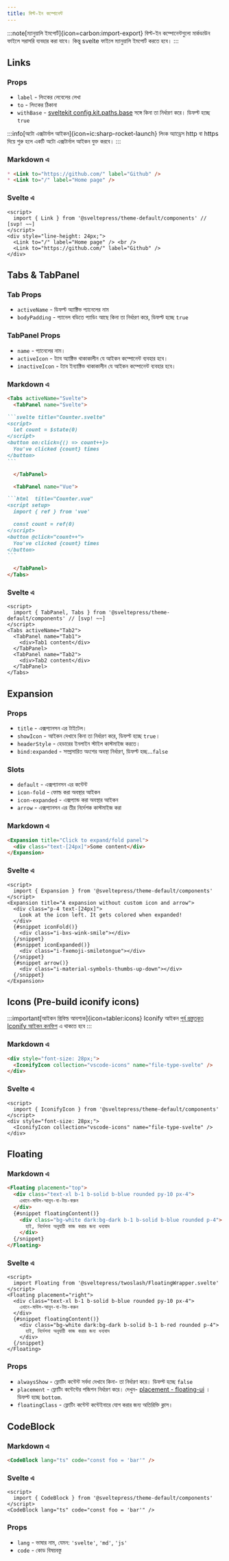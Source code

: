 ```yaml
---
title: বিল্ট-ইন কম্পোনেন্ট
---
```


:::note[ম্যানুয়ালি ইমপোর্ট]{icon=carbon:import-export}
বিল্ট-ইন কম্পোনেন্টগুলো মার্কডাউন ফাইলে সরাসরি ব্যবহার করা যাবে।
কিন্তু svelte ফাইলে ম্যানুয়ালি ইমপোর্ট করতে হবে।
:::

## Links

### Props

* `label` - লিংকের লেবেলের লেখা
* `to` - লিংকের ঠিকানা
* `withBase` - [sveltekit config.kit.paths.base](https://kit.svelte.dev/docs/modules#$app-paths-base) সঙ্গে কিনা তা নির্ধারণ করে। ডিফল্ট হচ্ছে `true`

:::info[অটো এক্সটার্নাল আইকন]{icon=ic:sharp-rocket-launch}
লিংক অ্যাড্রেস http বা https দিয়ে শুরু হলে একটি অটো এক্সটার্নাল আইকন যুক্ত করবে।
:::

### Markdown এ

```md live
* <Link to="https://github.com/" label="Github" />
* <Link to="/" label="Home page" />
```

### Svelte এ

```svelte live
<script>
  import { Link } from '@sveltepress/theme-default/components' // [svp! ~~]
</script>
<div style="line-height: 24px;">
  <Link to="/" label="Home page" /> <br />
  <Link to="https://github.com/" label="Github" />
</div>
```

## Tabs & TabPanel

### Tab Props

* `activeName` - ডিফল্ট অ্যাক্টিভ প্যানেলের নাম
* `bodyPadding` - প্যানেল বডিতে প্যাডিং আছে কিনা তা নির্ধারণ করে, ডিফল্ট হচ্ছে `true`

### TabPanel Props

* `name` - প্যানেলের নাম।
* `activeIcon` - ট্যাব অ্যাক্টিভ থাকাকালীন যে আইকন কম্পোনেন্ট ব্যবহার হবে।
* `inactiveIcon` - ট্যাব ইন্যাক্টিভ থাকাকালীন যে আইকন কম্পোনেন্ট ব্যবহার হবে।

### Markdown এ

````md live
<Tabs activeName="Svelte">
  <TabPanel name="Svelte">

```svelte title="Counter.svelte"
<script>
  let count = $state(0)
</script>
<button on:click={() => count++}>
  You've clicked {count} times
</button>
```

  </TabPanel>

  <TabPanel name="Vue">

```html  title="Counter.vue"
<script setup>
  import { ref } from 'vue'

  const count = ref(0)
</script>
<button @click="count++">
  You've clicked {count} times
</button>
```

  </TabPanel>
</Tabs>
````

### Svelte এ

```svelte live
<script>
  import { TabPanel, Tabs } from '@sveltepress/theme-default/components' // [svp! ~~]
</script>
<Tabs activeName="Tab2">
  <TabPanel name="Tab1">
    <div>Tab1 content</div>
  </TabPanel>
  <TabPanel name="Tab2">
    <div>Tab2 content</div>
  </TabPanel>
</Tabs>
```

## Expansion

### Props

* `title` - এক্সপ্যানসন এর টাইটেল।
* `showIcon` - আইকন দেখাবে কিনা তা নির্ধারণ করে, ডিফল্ট হচ্ছে `true`।
* `headerStyle` - হেডারের ইনলাইন স্টাইল কাস্টমাইজ করতে।
* `bind:expanded` - সম্প্রসারিত অংশের অবস্থা নির্ধারণ, ডিফল্ট হচ্ছ...`false`

### Slots

* `default` - এক্সপ্যানসন এর কন্টেন্ট
* `icon-fold` - ফোল্ড করা অবস্থার আইকন
* `icon-expanded` - এক্সপ্যান্ড করা অবস্থার আইকন
* `arrow` - এক্সপ্যানসন এর তীর নির্দেশক কাস্টমাইজ করা

### Markdown এ

```md live
<Expansion title="Click to expand/fold panel">
  <div class="text-[24px]">Some content</div>
</Expansion>
```
### Svelte এ

```svelte live
<script>
  import { Expansion } from '@sveltepress/theme-default/components'
</script>
<Expansion title="A expansion without custom icon and arrow">
  <div class="p-4 text-[24px]">
    Look at the icon left. It gets colored when expanded!
  </div>
  {#snippet iconFold()}
    <div class="i-bxs-wink-smile"></div>
  {/snippet}
  {#snippet iconExpanded()}
    <div class="i-fxemoji-smiletongue"></div>
  {/snippet}
  {#snippet arrow()}
    <div class="i-material-symbols-thumbs-up-down"></div>
  {/snippet}
</Expansion>
```

## Icons (Pre-build iconify icons)

:::important[আইকন প্রিবিল্ড আবশ্যক]{icon=tabler:icons}
Iconify আইকন  [পূর্ব প্রস্তুতকৃত Iconify আইকন কনফিগ](/reference/default-theme/#preBuildIconifyIcons) এ থাকতে হবে
:::

### Markdown এ

```md live
<div style="font-size: 28px;">
  <IconifyIcon collection="vscode-icons" name="file-type-svelte" />
</div>
```

### Svelte এ

```svelte live
<script>
  import { IconifyIcon } from '@sveltepress/theme-default/components'
</script>
<div style="font-size: 28px;">
  <IconifyIcon collection="vscode-icons" name="file-type-svelte" />
</div>
```

## Floating

### Markdown এ

```md live
<Floating placement="top">
  <div class="text-xl b-1 b-solid b-blue rounded py-10 px-4">
    এখানে-মাউস-আনুন-বা-টাচ-করুন
  </div>
  {#snippet floatingContent()}
    <div class="bg-white dark:bg-dark b-1 b-solid b-blue rounded p-4">
      হাই, নির্দেশনা অনুযায়ী কাজ করার জন্য ধন্যবাদ
    </div>
  {/snippet}
</Floating>
```

### Svelte এ

```svelte live
<script>
  import Floating from '@sveltepress/twoslash/FloatingWrapper.svelte'
</script>
<Floating placement="right">
  <div class="text-xl b-1 b-solid b-blue rounded py-10 px-4">
    এখানে-মাউস-আনুন-বা-টাচ-করুন
  </div>
  {#snippet floatingContent()}
    <div class="bg-white dark:bg-dark b-solid b-1 b-red rounded p-4">
      হাই, নির্দেশনা অনুযায়ী কাজ করার জন্য ধন্যবাদ
    </div>
  {/snippet}
</Floating>
```

### Props

* `alwaysShow` - ফ্লোটিং কন্টেন্ট সর্বদা দেখাবে কিনা- তা নির্ধারণ করে। ডিফল্ট হচ্ছে `false`
* `placement` - ফ্লোটিং কন্টেন্টের পজিশন নির্ধারণ করে। দেখুন- [placement - floating-ui](https://floating-ui.com/docs/computePosition#placement) । ডিফল্ট হচ্ছে `bottom`.
* `floatingClass` - ফ্লোটিং কন্টেন্ট কন্টেইনারে যোগ করার জন্য অতিরিক্তি ক্লাস।

## CodeBlock

### Markdown এ

```md live
<CodeBlock lang="ts" code="const foo = 'bar'" />
```

### Svelte এ

```svelte live
<script>
  import { CodeBlock } from '@sveltepress/theme-default/components'
</script>
<CodeBlock lang="ts" code="const foo = 'bar'" />
```

### Props

* `lang` - ভাষার নাম, যেমন: `'svelte'`, `'md'`, `'js'`
* `code` - কোড বিষয়বস্তু
